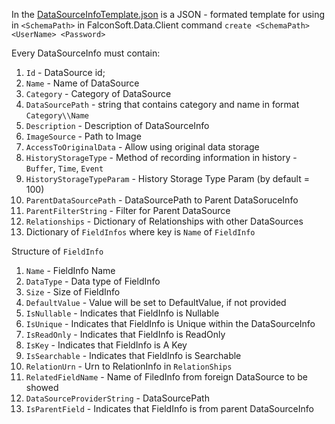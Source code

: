In the [DataSourceInfoTemplate.json](../DataSourceInfoTemplates/DataSourceInfoTemplate.json) is a JSON - formated template for using in `<SchemaPath>` in FalconSoft.Data.Client command `create <SchemaPath> <UserName> <Password>`

Every DataSourceInfo must contain:

1. `Id` - DataSource id;
2. `Name` - Name of DataSource
3. `Category` - Category of DataSource
4. `DataSourcePath` - string that contains category and name in format `Category\\Name`
5. `Description` - Description of DataSourceInfo 
6. `ImageSource` - Path to Image
7. `AccessToOriginalData` - Allow using original data storage
8. `HistoryStorageType` - Method of recording information in history - `Buffer`, `Time`, `Event`
9. `HistoryStorageTypeParam` - History Storage Type Param (by default = 100)
10. `ParentDataSourcePath` - DataSourcePath to Parent DataSoruceInfo
11. `ParentFilterString` - Filter for Parent DataSource
12. `Relationships` - Dictionary of Relationships with other DataSources
13. Dictionary of `FieldInfos` where key is `Name` of `FieldInfo`

 
Structure of `FieldInfo`

1. `Name` - FieldInfo Name
2. `DataType` - Data type of FieldInfo
3. `Size` - Size of FieldInfo
4. `DefaultValue` - Value will be set to DefaultValue, if not provided
5. `IsNullable` - Indicates that FieldInfo is Nullable
6. `IsUnique` - Indicates that FieldInfo is Unique within the DataSourceInfo
7. `IsReadOnly` - Indicates that FieldInfo is ReadOnly
8. `IsKey` - Indicates that FieldInfo is A Key
9. `IsSearchable` - Indicates that FieldInfo is Searchable
10. `RelationUrn` - Urn to RelationInfo in `RelationShips`
11. `RelatedFieldName` - Name of FiledInfo from foreign DataSource to be showed
12. `DataSourceProviderString` - DataSourcePath
13. `IsParentField` - Indicates that FieldInfo is from parent DataSourceInfo
